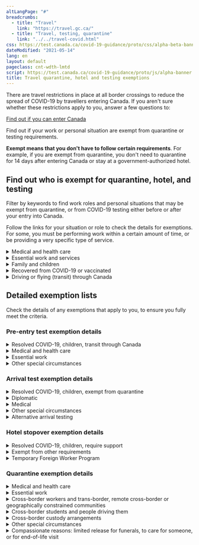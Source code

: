 ```yaml
---
altLangPage: "#"
breadcrumbs:
  - title: "Travel"
    link: "https://travel.gc.ca/"
  - title: "Travel, testing, quarantine"
    link: "../../travel-covid.html"
css: https://test.canada.ca/covid-19-guidance/proto/css/alpha-beta-banner.css
dateModified: "2021-05-14"
lang: en
layout: default
pageclass: cnt-wdth-lmtd
script: https://test.canada.ca/covid-19-guidance/proto/js/alpha-banner.js
title: Travel quarantine, hotel and testing exemptions
---
```


There are travel restrictions in place at all border crossings to reduce the spread of COVID-19 by travellers entering Canada. If you aren't sure whether these restrictions apply to you, answer a few questions to:

[Find out if you can enter Canada](https://travel.gc.ca/travel-covid/travel-restrictions/wizard-start)

Find out if your work or personal situation are exempt from quarantine or testing requirements.

**Exempt means that you don't have to follow certain requirements**. For example, if you are exempt from quarantine, you don't need to quarantine for 14 days after entering Canada or stay at a government-authorized hotel.


## Find out who is exempt for quarantine, hotel, and testing

Filter by keywords to find work roles and personal situations that may be exempt from quarantine, or from COVID-19 testing either before or after your entry into Canada.

Follow the links for your situation or role to check the details for exemptions. For some, you must be performing work within a certain amount of time, or be providing a very specific type of service.

<details>
	<summary>Medical and health care </summary>
	<table class="wb-filter table">
		<caption>Filter by keywords for your situation</caption>
		<thead>
			<tr>
				<th>Situation</th>
				<th>Quarantine and hotel</th>
				<th>Pre-entry test</th>
				<th>Arrival test</th>
			</tr>
		</thead>
		<tbody>
			<tr>
				<th scope="rowgroup" class="h4" colspan="3">Receiving medical treatment</th>
			</tr>
			<tr>
				<td>Entering Canada for treatment</td>
				<td><a href="#exempt-quarantine-medical">Exempt:
						Essential medical services</a></td>
				<td>Not exempt</td>
				<td>Exempt</td>
			</tr>
			<tr>
				<td>Leaving and returning to Canada after treatment in another country - one person may
					accompany</td>
				<td><a href="#exempt-quarantine-medical">Exempt: Essential medical treatment</a>
				</td>
				<td><a href="exempt-pre-entry-medical">Exempt:
						Essential medical treatment</a></td>
				<td>Exempt</td>
			</tr>
		<tbody>
			<tr>
				<th scope="rowgroup" class="h4" colspan="3">Providing health services</th>
			</tr>
			<tr>
				<td>Licensed health care practioners entering Canada to work</td>
				<td><a href="#exempt-quarantine-medical">Exempt: Health
						care practitioner</a></td>
				<td>Not exempt</td>
				<td>Exempt</td>
			</tr>
			<tr>
				<td>Student in a health field</td>
				<td><a href="#exempt-quarantine-medical">Exempt: Student in a health field</a></td>
				<td>Not exempt</td>
				<td>Exempt</td>
			</tr>
			<tr>
				<td>Medical evacuation</td>
				<td><a href="#exempt-pre-entry-medical">Exempt: Medical evacuation</a></td>
				<td><a href="#exempt-quarantine-medical">Exempt: Medical transport </a>
				</td>
				<td>Exempt</td>
			</tr>
		</tbody>
	</table>
</details>
<details>
	<summary>Essential work and services</summary>
	<table class="wb-filter table">
		<caption>Filter by keywords for your role</caption>
		<thead>
			<tr>
				<th>Role</th>
				<th>Quarantine and hotel exemption</th>
				<th>Pre-entry test exemption</th>
				<th>Arrival test exemption</th>
			</tr>
		</thead>
		<tbody>
			<tr>
				<td>Crew members on any aircraft, shipping vessel or train and people entering Canada to become a crew member</td>
				<td><a href="#exempt-quarantine-essential">Exempt: Essential
						work</a></td>
				<td><a href="#exempt-pre-entry-essential">Exempt: Essential service </a></td>
				<td>Exempt per quarantine</td>
			</tr>
			<tr>
				<td>Trade and transportation - truck and transport drivers moving goods or repatriating human
					remains, bus, taxi and limousine drivers moving people </td>
				<td><a href="#exempt-quarantine-essential">Exempt: Essential
					service</a></td>
				<td></td>
				<td>Exempt per quarantine</td>
			</tr>
			<tr>
				<td></td>
				<td><a href="#exempt-quarantine-essential">Exempt: Essential
					service</a></td>
				<td>Not exempt</td>
				<td>Exempt per quarantine</td>
			</tr>
			<tr>
				<td>Emergency service providers who return from providing services in another country -
					firefighters, peace officers, paramedics</td>
					<td><a href="#exempt-quarantine-essential">Exempt: Essential
						service</a></td>
				<td></td>
				<td>Exempt</td>
			</tr>
			<tr>
				<td>Government officials escorting persons to or from Canada for a legal process such as
					deportation, extradition or international transfer of offenders</td>
					<td><a href="#exempt-quarantine-essential">Exempt: Essential
						service</a></td>
				<td>?</td>
				<td>?</td>
			</tr>
			<tr>
				<td>Government officials performing work duties, including law, border, immigration enforcement,
					national security activities</td>
					<td><a href="#exempt-quarantine-essential">Exempt: Essential
						service</a></td>
				<td>?</td>
				<td>?</td>
			</tr>
		</tbody>
	</table>
</details>
<details>
	<summary>Family and children</summary>
</details>
<details>
	<summary>Recovered from COVID-19 or vaccinated</summary>
</details>
<details>
	<summary>Driving or flying (transit) through Canada</summary>
</details>

## Detailed exemption lists
Check the details of any exemptions that apply to you, to ensure you fully meet the criteria.

### Pre-entry test exemption details

<details>
	<summary><span id="exempt-pre-entry-general">Resolved COVID-19, children, transit through Canada</span></summary>
	<p>There are only a limited number of exceptions where an individual is not required to do post-border
		testing:</p>
	<ul>
		<li><strong>Resolved COVID-19 infection</strong> - persons who have molecular test proof to show they had a positive COVID-19 test taken between 14-90 days before travel</li>
		<li><strong>Children</strong> - children who are four years of age or younger (children who are five on the day of their travel must have proof of a negative COVID-19 test)</li>
		<li><strong>Transit through Canada</strong> - transiting passengers who are only flying through Canada to reach another country</li>
	</ul>
</details>
<details>
	<summary>
		<span= id="exempt-pre-entry-medical">Medical and health care</span>
	</summary>
	<ul>
		<li><strong>Medical treatments - </strong>persons who must leave and return to Canada to receive essential medical services in another country. One person may accompany them. They must have:</p>
			<ul>
				<li>written evidence from a licensed health care practitioner in Canada indicating services or treatments outside Canada are essential; and</li>
				<li>written evidence from a licensed health care practitioner in the foreign country indicating services or treatments were provided in that country</li>
			</ul>
		</li>
		<li><strong>Medical evacuation</strong> - Persons who boarded a medical evacuation flight for medical purposes if the urgency of the medical situation does not permit a COVID-19 molecular test to be administered to the person before boarding the aircraft for the flight to Canada</li>
	</ul>
</details>
<details>
<summary><span= id="exempt-pre-entry-essential">Essential work</span></summary>
	<ul>
		<li><strong>Essential service provider</strong> as determined by the Chief Public Health Officer</li>
		<li><strong>Trade and transportation</strong> – persons who are:
			<ul>
				<li>persons in the trade or transportation sector who are important for the movement of goods or people, including truck drivers and crew members on any aircraft, shipping vessel or train, and that cross the border while performing their duties or for the purpose of performing their duties</li>
			</ul>
		</li>
		<li><strong>Emergency services</strong> – persons who are:
			<ul>
				<li>firefighters, peace officers, and paramedics, who return from providing such services in
					another country and are required to provide their services within 14 days of their return to
					Canada</li>
				<li>permitted to work in Canada under paragraph 186(t) of the Immigration and Refugee Protection
					Regulations who enter for the purpose of providing those services</li>
			</ul>
		</li>
		<li><strong>Government Officials</strong> – employees of the Government of Canada or a foreign
			government, including border services officers, immigration enforcement officers, law enforcement
			and correctional officers, who are escorting individuals travelling to Canada or from Canada
			pursuant to a legal process such as deportation, extradition or international transfer of offenders</li>
		<li><strong>Law enforcement officer, border enforcement officer, or immigration enforcement
				officer</strong> - Officials of the Government of Canada, a provincial or a foreign government,
			including law enforcement, border enforcement, and immigration enforcement officers, who enter
			Canada for the purposes of law, border or immigration enforcement, or national security activities
			that support active investigations, ensure continuity of enforcement operations or activities, or
			transfer information or evidence pursuant to, or in support, of a legal process, and who are
			required to provide their services within 14 days of entry and have reasonable rationales for the
			immediacy of the work and the inability to plan for a 14 day quarantine</li>
		<li><strong>Crew members</strong> - a person who:
			<ul>
				<li>is a crew member as defined in subsection 101.01(1) of the Canadian Aviation Regulations or
					a person who enters Canada only to become such a crew member</li>
				<li>is a member of a crew as defined in subsection 3(1) of the Immigration and Refugee
					Protection Regulations who is re-entering Canada</li>
				<li>is re-entering Canada after having left to undertake mandatory training relating to the
					operation of a vehicle</li>
			</ul>
		</li>
		<li><strong>Canadian Armed Forces</strong> - a member of the <strong>Canadian Armed Forces</strong> who
			enters Canada for the purpose of performing their duties</li>
		<li><strong>Visiting forces</strong> - visiting force air crew entering Canada for the purpose of
			performing mission-essential duties as a member of that force</li>
	</ul>
</details>
<details>
	<summary>
		<span= id="exempt-pre-entry-special">Other special circumstances</span>
	</summary>
			<ul>
				<li><strong>National interest</strong> - a person or member of a group whose presence in Canada, as
					determined by the Minister of Health, is in the national interest</li>
				<li><strong>Person denied entry to another country</strong> - Canadian citizens, permanent residents of
					Canada and persons registered as an Indian under the <cite>Indian Act</cite>, who were denied entry
					to a country or territory and who must subsequently board a flight destined to Canada (direct back)
				</li>
				<li><strong>Refugee Protection</strong> - persons who enters Canada from the United States for the
					purpose of making a claim for refugee protection</li>
				<li><strong>Extraordinary and unforeseen circumstances</strong>
					<ul>
						<li>Exigent hardship consular cases for Canadian citizens, permanent residents, or persons with
							status under the <cite>Indian Act</cite>, as determined by the Minister of Foreign Affairs
						</li>
						<li>Disaster response support as determined by the Minister of Transport or Minister of Public
							Safety</li>
					</ul>
				</li>
			</ul>
		</details>

### Arrival test exemption details
<details>
			<summary>
				<span= id="exempt-arrival-general">Resolved COVID-19, children, exempt from quarantine</span>
			</summary>
			<ul>
				<li><strong>Resolved COVID-19 infection</strong> - persons who have molecular test proof to show they
					had a positive COVID-19 test taken between 14-90 days before travel</li>
				<li><strong>Children</strong> - children who are four years of age or younger (children who are five on
					the day of their travel must do the testing post-border)</li>
				<li><strong>People who were exempt from quarantine requirements</strong></li>
			</ul>
		</details>
		<details>
			<summary>
				<span= id="exempt-arrival-diplomatic">Diplomatic</span>
			</summary>
			<ul>
				<li><strong>Diplomatic or consular couriers</strong></li>
				<li><strong>Diplomatic, official and courtesy visas</strong> - an accredited person and a person holding
					a D-1, O-1, or C-1 visa entering Canada to take up a post and become an accredited person, and
					immediate family members of those persons</li>
			</ul>
		</details>
		<details>
			<summary>
				<span= id="exempt-arrival-medical">Medical</span>
			</summary>
			<ul>
				<li><strong>Medical evacuation</strong> - persons who boarded a medical evacuation flight for medical
					purposes if the urgency of the medical situation does not permit a COVID-19 molecular test to be
					administered to the person before boarding the aircraft for the flight to Canada </li>
			</ul>
		</details>
		<details>
			<summary>
				<span= id="exempt-arrival-special">Other special circumstances</span>
			</summary>
			<ul>
				<li><strong>National Interest</strong> – persons or groups determined by the Minister of Health</li>
				<li><strong>Extraordinary and unforeseen circumstances</strong>
					<ul>
						<li>Exigent hardship consular cases for Canadian citizens, permanent residents, or persons with
							status under the Indian Act, as determined by the Minister of Foreign Affairs</li>
						<li>Disaster response support as determined by the Minister of Transport or Minister of Public
							Safety</li>
						<li>Exigent cases as determined by a Quarantine Officer</li>
					</ul>
				</li>
			</ul>
		</details>
		<details>
			<summary><span id="alternate-testing">Alternative arrival testing</summary>
			<p>Some circumstances allow for alternative testing protocols upon arrival.</p>
			<p>A government representative will provide further instruction on arrival for testing.</p>
			<ul>
				<li><strong>Unaccompanied minors</strong> - a person who is less than 18 years of age and is not
					accompanied by a person who is 18 years of age or older</li>
				<li><strong>Compassionate Reasons</strong> - a person that has <strong>explicit approval from
						PHAC</strong> to be temporarily released from quarantine for the following purposes:
					<ol style="list-style-type:lower-alpha">
						<li>To attend to the death of or provide support to a Canadian citizen, permanent resident,
							temporary resident, protected person or a person registered under the <i>Indian Act</i> who
							is residing in Canada and who is deemed to be critically ill by a licensed health care
							professional</li>
						<li>To provide care for a Canadian citizen, permanent resident, temporary resident, protected
							person or a person registered as an Indian under the <i>Indian Act</i> who is residing in
							Canada and who is deemed by a licensed health care professional to have a medical reason
							that they require support</li>
						<li>To attend a funeral or end of life ceremony</li>
					</ol>
				<li>Persons or class of persons as determined by the Chief Public Health Officer</li>
				</li>
			</ul>
		</details>


### Hotel stopover exemption details
<details>
			<summary>
				<span= id="exempt-hotel-general">Resolved COVID-19, children, require support</span>
			</summary>
			<p>Air travellers are exempt from the 3-night hotel stay if they're:</p>
			<ul>
				<li><strong>recently recovered</strong> from COVID-19
					<ul>
						<li>travellers must have proof of a positive COVID-19 molecular test taken between 14 to 90 days
							before travel</li>
					</ul>
				</li>
				<li><strong>an unaccompanied minor</strong> under the age of 18</li>
				<li>a person travelling alone (18 years of age or older) who is dependent on someone else for care or
					support for their mental or physical limitations</li>
			</ul>
		</details>
	<details>
		<summary><span= id="exempt-hotel-already">Exempt from other requirements</span></summary>
		<p>Air travellers are exempt from the 3-night hotel stay if they're:</p>
		<ul>
  			<li>already exempt from the arrival test requirement</li>
  			<li>already exempt from the quarantine requirement</li>
		</ul>
	</details>
		<details>
			<summary>
				<span= id="exempt-hotel-tfw">Temporary Foreign Worker Program</span>
			</summary>
			<p id="temp-foreign"><a
					href="https://www.canada.ca/en/public-health/services/diseases/2019-novel-coronavirus-infection/latest-travel-health-advice/mandatory-hotel-stay-air-travellers/list-government-authorized-hotels-booking.html#exempt_occupations">Workers
					in exempt occupations</a> don't need to complete the 3-night hotel stopover if you:</p>
			<ul>
				<li>don't have symptoms of COVID-19<br>
					<strong>and</strong>
				</li>
				<li>are travelling to your final place of quarantine in a private vehicle&nbsp;<br>
					<strong>and</strong>
				</li>
				<li>are travelling only with those who arrived on the same flight with you</li>
			</ul>
			<p>Instead, you'll go directly to the location of your 14-day quarantine. This location is where you'll wait
				for the results of your COVID-19 test taken on arrival and on Day 8 of your quarantine.</p>
			<p>You'll be required to stay in a government-authorized hotel if you must take public
				transportation,&nbsp;<strong>such as a</strong>:</p>
			<ul>
				<li>subway</li>
				<li>public bus</li>
				<li>connecting domestic flight</li>
			</ul>
			<h4 id="exempt-occupations">Exempt occupations</h4>
			<p>Primary agriculture:</p>
			<ul>
				<li>0821: Managers in agriculture</li>
				<li>0822: Managers in horticulture</li>
				<li>8252: Agricultural and related service agricultural service contractors, farm supervisors and
					specialized livestock workers</li>
				<li>8255: Landscaping and ground maintenance: contractors and supervisors, landscaping, grounds
					maintenance and horticulture services</li>
				<li>8431: General farm workers</li>
				<li>8432: Nursery and greenhouse workers</li>
				<li>8611: Harvesting labourers</li>
			</ul>
			<p>Other agri-food occupations:</p>
			<ul>
				<li>6331: Butchers, meat cutters and fishmongers (retail and wholesale)</li>
				<li>9461: Process control and machine operators, food, beverage and associated products processing</li>
				<li>9462: Industrial butchers and meat cutters, poultry preparers and related workers</li>
				<li>9463: Fish and seafood plant workers</li>
				<li>9617: Labourers in food, beverage and associated products processing</li>
				<li>9618: Labourers in fish and seafood processing</li>
			</ul>
		</details>

### Quarantine exemption details
<details>
			<summary><span id="exempt-quarantine-medical">Medical and health care</span></summary>
			<ul>
				<li><strong>Essential medical services</strong> - a person who enters Canada for the purpose of
					receiving essential medical services or treatments within 36 hours of entering Canada, other than
					services or treatments related to COVID-19 as long as they remain under medical supervision for the
					14-day period that begins on the day on which they enter Canada</li>
				<li><strong>Student in a health field</strong> - a person permitted to work in Canada as a student in a
					health field under paragraph 186(p) of the Immigration and Refugee Protection Regulations who enters
					Canada for the purpose of performing their duties as a student in the health field, as long as they
					do not directly care for persons 65 years of age or older within the 14-day period that begins on
					the day on which the person enters Canada</li>
				<li><strong>Medical services, transport or deliveries</strong> - a person who enters Canada for the
					purpose of providing medical care, transporting or collecting essential medical equipment, supplies
					or means of treatment, or delivering, maintaining or repairing medically-necessary equipment or
					devices, as long as they do not directly care for persons 65 years of age or older within the 14-day
					period that begins on the day on which the person enters Canada</li>
				<li><strong>Health care practitioners</strong> - a licensed health care practitioner with proof of
					employment in Canada who enters for the purpose of performing their duties as a licensed health
					practitioner, as long as they do not directly care for persons 65 years of age or older within the
					14-day period that begins on the day on which the licensed practitioner enters Canada</li>
				<li><strong>Medical treatments</strong> - persons who must leave and return to Canada to receive
					essential medical services in another country. One person may accompany them. They must have:
					<ul>
						<li>written evidence from a licensed health care practitioner in Canada indicating services or
							treatments outside Canada are essential unless the services or treatments are for primary or
							emergency medical services under an agreement with another jurisdiction (e.g. RM Piney in
							Southeast Manitoba)</li>
						<li>written evidence from a licensed health care practitioner in the foreign country indicating
							services or treatments were provided in that country</li>
					</ul>
				</li>
			</ul>
		</details>
		<details>
			<summary><span id="exempt-quarantine-essential">Essential work</span></summary>
			<ul>
				<li>A person or any person in a class of persons whom the Chief Public Health Officer determines will
					provide an essential service:
					<ul>
						<li><strong>Persons in the trade or transportation sector</strong> who are important for the
							movement of goods or people, including truck drivers and crew members on any aircraft,
							shipping vessel or train, and that cross the border while performing their duties or for the
							purpose of performing their duties</li>
						<li><strong>Technicians or specialists</strong> specified by a government, manufacturer, or
							company, who enter Canada as required for the purpose of maintaining, repairing, installing
							or inspecting equipment necessary to support critical infrastructure (Energy and Utilities,
							Information and Communication Technologies, Finance, Health, Food, Water, Transportation,
							Safety, Government and Manufacturing) and are required to provide their services within 14
							days of their entry to Canada and have reasonable rationales for the immediacy of the work
							and the inability to plan for a 14 day quarantine</li>
						<li><strong>Emergency service providers</strong>, including firefighters, peace officers, and
							paramedics, who return from providing such services in another country and are required to
							provide their services within 14 days of their return to Canada</li>
						<li><strong>Commercial conveyance operators</strong> repatriating human remains into Canada
						</li>
						<li><strong>Aquaculture-related activities</strong> - persons, including a captain, deckhand,
							observer, inspector, scientist, veterinarian and any other person supporting commercial or
							research open water aquaculture-related activities, who enter Canada for the purpose of
							carrying out aquaculture-related activities, including fishing, transporting fish to and
							from the aquaculture facility, treating fish for pests or pathogens, repairs, provisioning
							of aquaculture-related vessels or aquaculture facilities or exchange of crew and who proceed
							directly to an open water facility or vessel upon entry to Canada</li>
						<li><strong>Legal processes</strong>:</li>
						<ul>
							<li>Officials of the Government of Canada or a foreign government, including border services
								officers, immigration enforcement officers, law enforcement and correctional officers,
								who are escorting individuals travelling to Canada or from Canada pursuant to a legal
								process such as deportation, extradition or international transfer of offenders
							</li>
							<li>Officials of the Government of Canada, a provincial or a foreign government, including
								law enforcement, border enforcement, and immigration enforcement officers, who enter
								Canada for the purposes of law, border or immigration enforcement, or national security
								activities that support active investigations, ensure continuity of enforcement
								operations or activities, or transfer information or evidence pursuant to, or in
								support, of a legal process, and who are required to provide their services within 14
								days of entry and have reasonable rationales for the immediacy of the work and the
								inability to plan for a 14 day quarantine</li>
						</ul>
						<li><strong>Members of a crew</strong>:</li>
						<ul>
							<li>Members of a crew for any conveyance who are re-entering Canada after having left to
								undertake mandatory training relating to the operation of a conveyance, and who are
								required by their employer to return to work as members of a crew on a conveyance within
								14 days of their return to Canada</li>
							<li>A crew member as defined in subsection 101.01(1) of the Canadian Aviation Regulations or
								a person who enters Canada only to become such a crew member</li>
							<li>A member of a crew as defined in subsection 3(1) of the Immigration and Refugee
								Protection Regulations or a person who enters Canada only to become such a crew member
							</li>
						</ul>
						<li><strong>A member of the Canadian Forces or a visiting force</strong> as defined in section 2
							of the Visiting Forces Act, who enters Canada for the purpose of performing their duties as
							a member of either of those forces</li>
						<li><strong>Vessels engaged in research</strong> - a person who seeks to enter Canada on board a
							vessel, as defined in section 2 of the Canada Shipping Act, 2001, that is engaged in
							research and that is operated by or under the authority of the Government of Canada or at
							its request or operated by a provincial government, a local authority or a government,
							council or other entity authorized to act on behalf of an Indigenous group, <strong>as long
								as the person remains onboard the vessel</strong></li>
					</ul>
		</details>
		<details>
			<summary><span id="exempt-quarantine-cross-border">Cross-border workers and trans-border, remote
					cross-border or geographically constrained communities</span></summary>
			<ul>
				<li><strong>Employment</strong> - persons who must cross the border regularly to go to their normal
					place of employment, including critical infrastructure workers (Energy and Utilities, Information
					and Communication Technologies, Finance, Health, Food, Water, Transportation, Safety, Government and
					Manufacturing), provided they do not directly care for persons 65 years of age or older within the
					first 14 days after their entry to Canada</li>
				<li><strong>Integrated trans-border community</strong> - a person who enters Canada within the
					boundaries of an integrated trans-border community that exists on both sides of the Canada-United
					States border and who is a habitual resident of that community, if entering Canada is necessary for
					carrying out an everyday function within that community; such as buying groceries or gas when the
					community access is in Canada, such as the Akwesasne community</li>
				<li><strong>Returning to habitual place of residence in Canada</strong> - a person who enters Canada if
					the entry is necessary to return to their habitual place of residence in Canada after carrying out
					an everyday function (such as getting groceries, going to work, or seeing a doctor) that, due to
					geographical constraints, must involve entering the United States</li>
				<li><strong>Remote communities</strong>:</li>
				<ul>
					<li>A habitual resident of the remote communities of Northwest Angle, Minnesota or Hyder, Alaska who
						enters Canada only to access necessities of life from the closest Canadian community where such
						necessities of life are available</li>
					<li>A habitual resident of the remote communities of Campobello Island, New Brunswick or Stewart,
						British Columbia who enters Canada after having entered the United States only to access
						necessities of life from the closest American community where such necessities of life are
						available</li>
				</ul>
			</ul>
		</details>
		<details>
			<summary><span id="exempt-quarantine-students">Cross-border students and people driving them</span>
			</summary>
			<ul>
				<li>A student who is enrolled at an <a
						href="https://www.canada.ca/en/immigration-refugees-citizenship/services/coronavirus-covid19/students/approved-dli.html">approved
						designated learning institution</a>, who attends that institution regularly and who enters
					Canada to go to that institution, as long as the government of the province and the local health
					authority of the place where that listed institution is located have indicated to the Public Health
					Agency of Canada that the listed institution is approved to accommodate students who are exempted
					from quarantine and isolation requirements.</li>
				<li>A driver of a vehicle who enters Canada to drop off or pick up a student who is attending an
					<a
						href="https://www.canada.ca/en/immigration-refugees-citizenship/services/coronavirus-covid19/students/approved-dli.html">approved
						designated learning institution</a>, as long as the driver only leaves the vehicle while in
					Canada, if at all, to escort the student to or from the listed institution and they wear a mask
					while outside the vehicle
				</li>
				<li>A student who is enrolled at an educational institution in the United States, who attends that
					educational institution regularly and who enters Canada to return to their habitual place of
					residence after attending that educational institution, if they will not directly care for persons
					65 years of age or older</li>
				<li>A driver of a vehicle who enters Canada after dropping off or picking up a student who is enrolled
					at an educational institution in the United States at that institution, and who enters Canada to
					return to their habitual place of residence after dropping off or picking up the student from that
					institution, as long as the driver only leaves the vehicle while outside Canada, if at all, to
					escort the student to or from the institution and they wore a mask while outside the vehicle</li>
			</ul>
		</details>
		<details>
			<summary><span id="exempt-quarantine-custody">Cross-border custody arrangements</span></summary>
			<ul>
				<li><strong>A dependent child</strong> who enters Canada under the terms of a written agreement or court
					order regarding custody, access or parenting</li>
				<li><strong>A driver of a vehicle who enters Canada to drop off or pick up a dependent child</strong>
					under the terms of a written agreement or court order regarding custody, access or parenting, as
					long as the driver only leaves the vehicle while in Canada, if at all, to escort the dependent child
					to or from the vehicle and they wear a mask while outside the vehicle</li>
				<li><strong>A driver of a vehicle who enters Canada after dropping off or picking up a dependent
						child</strong> under the terms of a written agreement or court order regarding custody, access
					or parenting, as long as the driver only left the vehicle while outside Canada, if at all, to escort
					the dependent child to or from the vehicle and they wore a mask while outside the vehicle</li>
			</ul>
		</details>
		<details>
			<summary><span id="exempt-quarantine-special">Other special circumstances</span></summary>
			<ul>
				<li><strong>By invitation</strong> - a person who enters Canada at the invitation of the Minister of
					Health for the purpose of assisting in the COVID-19 response</li>
				<li><strong>National interest</strong> - a person or any person in a class of persons whose presence in
					Canada is determined by the Minister of Foreign Affairs, the Minister of Citizenship and Immigration
					or the Minister of Public Safety and Emergency Preparedness to be in the national interest, as long
					as the person complies with any conditions imposed on them by the relevant Minister to minimize the
					risk of introduction or spread of COVID-19</li>
				<li><strong>Land border crossing</strong> - a person who enters Canada in a vehicle at a land border
					crossing in the following circumstances, as long as the person or passengers remained in the vehicle
					while outside Canada:
					<ul>
						<li>the person was denied entry to the United States at the land border crossing <br>or
						</li>
						<li>the person entered the territory of the United States but did not seek legal entry to the
							United States at the land border crossing</li>
					</ul>
				</li>
				<li><strong>Provincial and territorial projects</strong> - a person who, under an arrangement entered
					into between the Minister of Health and the minister responsible for health care in the province
					where the person enters Canada, is participating in a project to gather information to inform the
					development of quarantine requirements other than those set out in this Order, as long as the person
					complies with any conditions imposed on them by the Minister of Health to minimize the risk of
					introduction or spread of COVID-19</li>
				<li><strong>Amateur sports</strong> - a person who enters Canada to take part in an international single
					sport event that has been authorized by the Deputy Minister of Canadian Heritage (a high-performance
					athlete or someone engaged in an essential role in relation to that event, affiliated with a
					national organization responsible for that sport), as long as the person complies with any
					conditions imposed on them to minimize the risk of introduction or spread of COVID-19</li>
			</ul>
			<p>For more information, go to the <a
					href="https://www.canada.ca/en/public-health/corporate/mandate/about-agency/acts-regulations/list-acts-regulations.html">List
					of Acts and Regulations</a> and look for information on the <cite>Quarantine Act</cite>, the
				Emergency Orders, and the Chief Public Health Officer (CPHO) Group Exemptions that may apply.
			</p>
		</details>
		<details>
			<summary><span id="compassionate">Compassionate reasons: limited release for funerals, to care for someone,
					or for end-of-life visit</span></summary>
			<p>Based on your reason for travel, you may apply for a limited release from quarantine for compassionate
				reasons. If you’re approved, your limited release from quarantine is valid only for the location(s) and
				purpose specified in your application</p>
			<p>Some provinces and territories may not allow for limited release from quarantine for compassionate
				reasons. This means that even if you receive approval from the Public Health Agency of Canada a province
				or territory may have additional restrictions. In the event of conflicting requirements between federal
				restrictions and provincial or territorial travel restrictions, you must comply with those that are the
				most stringent.</p>
			<p>To apply for compassionate entry and limited release from quarantine for compassionate reasons,
				see <a href="/travel-covid/travel-restrictions/compassion">Caring for others, funerals and
					support</a>. </p>
		</details>